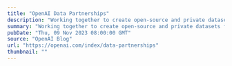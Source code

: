 ```yaml
---
title: "OpenAI Data Partnerships"
description: "Working together to create open-source and private datasets for AI training."
summary: "Working together to create open-source and private datasets for AI training."
pubDate: "Thu, 09 Nov 2023 08:00:00 GMT"
source: "OpenAI Blog"
url: "https://openai.com/index/data-partnerships"
thumbnail: ""
---
```


